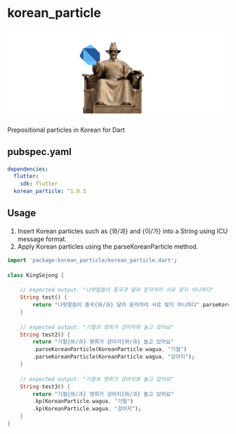 # korean_particle
<img src="https://raw.githubusercontent.com/GeekTree0101/korean_particle/main/res/banner.png" />

Prepositional particles in Korean for Dart

## pubspec.yaml
```yml
dependencies:
  flutter:
    sdk: flutter
  korean_particle: ^1.0.3
```

## Usage
1. Insert Korean particles such as {와/과} and {이/가} into a String using ICU message format.
2. Apply Korean particles using the parseKoreanParticle method.

```Dart
import 'package:korean_particle/korean_particle.dart';

class KingSejong {

    // expected output: "나랏말씀이 중국과 달라 문자끼리 서로 맞지 아니하다"
    String test() {
        return "나랏말씀이 중국{와/과} 달라 문자끼리 서로 맞지 아니하다".parseKoreanParticle(KoreanParticle.wagua, "중국");
    }

    // expected output: "기철과 영희가 강아지와 놀고 있어요"
    String test2() {
        return "기철{와/과} 영희가 강아지{와/과} 놀고 있어요"
        .parseKoreanParticle(KoreanParticle.wagua, "기철")
        .parseKoreanParticle(KoreanParticle.wagua, "강아지");
    }

    // expected output: "기철과 영희가 강아지와 놀고 있어요"
    String test3() {
        return "기철{와/과} 영희가 강아지{와/과} 놀고 있어요"
        .kp(KoreanParticle.wagua, "기철")
        .kp(KoreanParticle.wagua, "강아지");
    }
}
```
